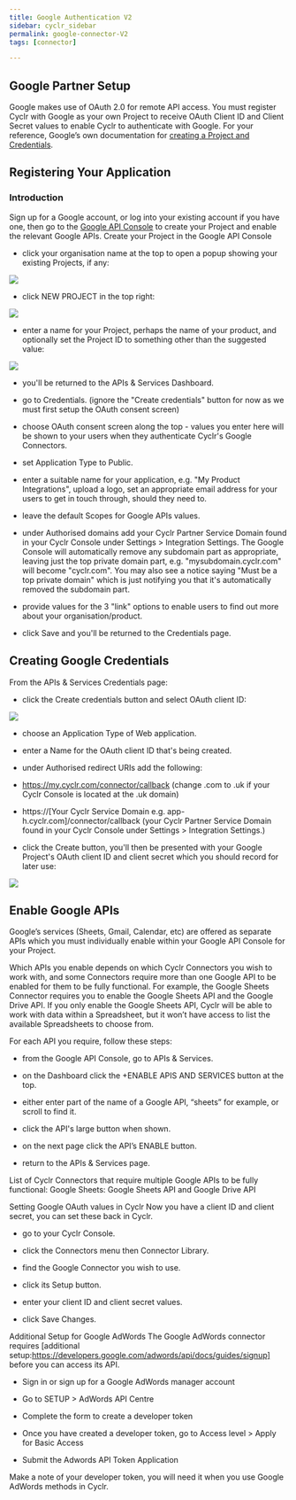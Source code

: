 ```yaml
---
title: Google Authentication V2
sidebar: cyclr_sidebar
permalink: google-connector-V2
tags: [connector]

---
```


##  Google Partner Setup

Google makes use of OAuth 2.0 for remote API access. You must register Cyclr with Google as your own Project to receive OAuth Client ID and Client Secret values to enable Cyclr to authenticate with Google.
For your reference, Google’s own documentation for [creating a Project and Credentials](https://developers.google.com/identity/protocols/OAuth2WebServer).

## Registering Your Application

### Introduction

Sign up for a Google account, or log into your existing account if you have one, then go to the
[Google API Console](https://console.developers.google.com/) to create your Project and enable the relevant Google APIs.
Create your Project in the Google API Console

*	click your organisation name at the top to open a popup showing your existing Projects, if any:

![](./images/google-auth-1.png)

*	click NEW PROJECT in the top right: 

![](./images/google-auth-2.png)

*	enter a name for your Project, perhaps the name of your product, and optionally set the Project ID to something other than the suggested value:

![](./images/google-auth-3.png)

* you'll be returned to the APIs & Services Dashboard.

* go to Credentials.	(ignore the "Create credentials" button for now as we must first setup the OAuth consent screen)

* choose OAuth consent screen along the top - values you enter here will be shown to your users when they authenticate Cyclr's Google Connectors.

-	set Application Type to Public.

-	enter a suitable name for your application, e.g. "My Product Integrations", upload a logo, set an appropriate email address for your users to get in touch through, should they need to.

-	leave the default Scopes for Google APIs values.

-	under Authorised domains add your Cyclr Partner Service Domain found in your Cyclr Console under Settings > Integration Settings.
The Google Console will automatically remove any subdomain part as appropriate, leaving just the top private domain part, e.g. "mysubdomain.cyclr.com" will become "cyclr.com".  You may also see a notice saying "Must be a top private domain" which is just notifying you that it's automatically removed the subdomain part.

-	provide values for the 3 "link" options to enable users to find out more about your organisation/product.

-	click Save and you'll be returned to the Credentials page. 

## Creating Google Credentials

From the APIs & Services Credentials page:

*	click the Create credentials button and select OAuth client ID:

![](./images/google-auth-4.png)

*	choose an Application Type of Web application.

*	enter a Name for the OAuth client ID that's being created.

*	under Authorised redirect URIs add the following:

-	https://my.cyclr.com/connector/callback
(change .com to .uk if your Cyclr Console is located at the .uk domain)

-	https://[Your Cyclr Service Domain e.g. app-h.cyclr.com]/connector/callback
(your Cyclr Partner Service Domain found in your Cyclr Console under Settings > Integration Settings.)

*	click the Create button, you'll then be presented with your Google Project's OAuth client ID and client secret which you should record for later use:

![](./images/google-auth-5.png)

## Enable Google APIs

Google’s services (Sheets, Gmail, Calendar, etc) are offered as separate APIs which you must individually enable within your Google API Console for your Project.

Which APIs you enable depends on which Cyclr Connectors you wish to work with, and some Connectors require more than one Google API to be enabled for them to be fully functional.  For example, the Google Sheets Connector requires you to enable the Google Sheets API and the Google Drive API.  If you only enable the Google Sheets API, Cyclr will be able to work with data within a Spreadsheet, but it won’t have access to list the available Spreadsheets to choose from.

For each API you require, follow these steps:

*	from the Google API Console, go to APIs & Services.

*	on the Dashboard click the +ENABLE APIS AND SERVICES button at the top.

*	either enter part of the name of a Google API, “sheets” for example, or scroll to find it.

*	click the API's large button when shown.

*	on the next page click the API’s ENABLE button.

*	return to the APIs & Services page.

List of Cyclr Connectors that require multiple Google APIs to be fully functional:
Google Sheets: Google Sheets API and Google Drive API

Setting Google OAuth values in Cyclr
Now you have a client ID and client secret, you can set these back in Cyclr.

*	go to your Cyclr Console.

*	click the Connectors menu then Connector Library.

*	find the Google Connector you wish to use.

*	click its Setup button.

*	enter your client ID and client secret values.

*	click Save Changes.

Additional Setup for Google AdWords
The Google AdWords connector requires [additional setup:https://developers.google.com/adwords/api/docs/guides/signup] before you can access its API.

*	Sign in or sign up for a Google AdWords manager account

*	Go to SETUP > AdWords API Centre

*	Complete the form to create a developer token

*	Once you have created a developer token, go to Access level > Apply for Basic Access

*	Submit the Adwords API Token Application

Make a note of your developer token, you will need it when you use Google AdWords methods in Cyclr.


